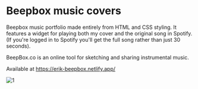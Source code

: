 # Beepbox music covers
 Beepbox music portfolio made entirely from HTML and CSS styling.
 It features a widget for playing both my cover and the original song in Spotify.
(If you're logged in to Spotify you'll get the full song rather than just 30 seconds).

 BeepBox.co is an online tool for sketching and sharing instrumental music.

 Available at https://erik-beepbox.netlify.app/
 
![1](https://github.com/user-attachments/assets/451cb052-5e55-4de8-92ab-937797bf4368)
